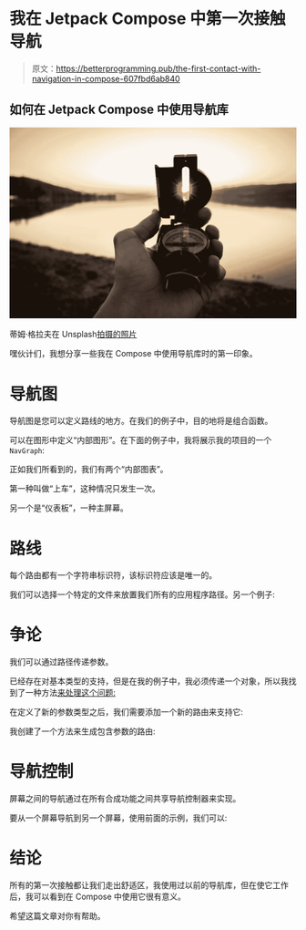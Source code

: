 # 我在 Jetpack Compose 中第一次接触导航

> 原文：<https://betterprogramming.pub/the-first-contact-with-navigation-in-compose-607fbd6ab840>

## 如何在 Jetpack Compose 中使用导航库

![](img/fed4d1402bf6954ae49e93c6f85f1ef1.png)

蒂姆·格拉夫在 Unsplash[拍摄的照片](https://unsplash.com?utm_source=medium&utm_medium=referral)

嘿伙计们，我想分享一些我在 Compose 中使用导航库时的第一印象。

# 导航图

导航图是您可以定义路线的地方。在我们的例子中，目的地将是组合函数。

可以在图形中定义“内部图形”。在下面的例子中，我将展示我的项目的一个`NavGraph`:

正如我们所看到的，我们有两个“内部图表”。

第一种叫做“上车”，这种情况只发生一次。

另一个是“仪表板”，一种主屏幕。

# 路线

每个路由都有一个字符串标识符，该标识符应该是唯一的。

我们可以选择一个特定的文件来放置我们所有的应用程序路径。另一个例子:

# 争论

我们可以通过路径传递参数。

已经存在对基本类型的支持，但是在我的例子中，我必须传递一个对象，所以我找到了一种方法[来处理这个问题:](https://stackoverflow.com/a/65619560/9871226)

在定义了新的参数类型之后，我们需要添加一个新的路由来支持它:

我创建了一个方法来生成包含参数的路由:

# 导航控制

屏幕之间的导航通过在所有合成功能之间共享导航控制器来实现。

要从一个屏幕导航到另一个屏幕，使用前面的示例，我们可以:

# 结论

所有的第一次接触都让我们走出舒适区，我使用过以前的导航库，但在使它工作后，我可以看到在 Compose 中使用它很有意义。

希望这篇文章对你有帮助。